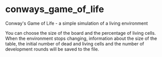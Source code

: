 # conways_game_of_life
Conway's Game of Life - a simple simulation of a living environment

You can choose the size of the board and the percentage of living cells. When the environment stops changing, information about the size of the table, the initial number of dead and living cells and the number of development rounds will be saved to the file.

